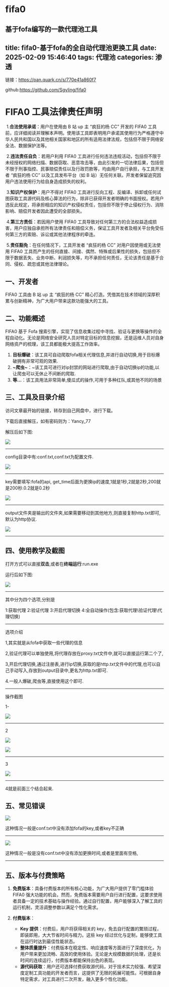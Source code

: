 # fifa0
基于fofa编写的一款代理池工具
---
title: fifa0-基于fofa的全自动代理池更换工具
date: 2025-02-09 15:46:40
tags: 代理池
categories: 渗透
---

链接：https://pan.quark.cn/s/770e41a860f7

github:https://github.com/Sgyling/fifa0

# FIFA0 工具法律责任声明

​		1.**合法使用承诺**：用户在使用由 B 站 up 主 “疯狂的杨 CC” 开发的 FIFA0 工具前，应详细阅读并理解本声明。使用该工具即表明用户承诺其使用行为严格遵守中华人民共和国以及其他相关国家和地区的所有适用法律法规，包括但不限于网络安全法、数据保护法等。

​		2.**违法责任自负**：若用户利用 FIFA0 工具进行任何违法违规活动，包括但不限于未经授权的网络扫描、数据窃取、恶意攻击等，由此引发的一切法律后果，包括但不限于刑事指控、民事赔偿责任以及行政罚款等，均由用户自行承担，与工具开发者 “疯狂的杨 CC” 以及工具发布平台（如 B 站）无任何关联。开发者保留追究因用户违法使用行为给自身造成损失的权利。

​		3.**知识产权保护**：用户不得对 FIFA0 工具进行反向工程、反编译、拆卸或任何试图获取工具源代码及核心算法的行为，除非已获得开发者明确的书面授权。若用户违反此规定，将承担相应的知识产权侵权责任，包括但不限于停止侵权行为、消除影响、赔偿开发者因此遭受的全部损失。

​		4.**第三方责任**：若因用户使用 FIFA0 工具导致对任何第三方的合法权益造成损害，用户应独自承担所有法律责任和赔偿义务，保证工具开发者及相关平台免受任何第三方的索赔、诉讼或其他法律程序的牵连。

​		5.**责任豁免**：在任何情况下，工具开发者 “疯狂的杨 CC” 对用户因使用或无法使用 FIFA0 工具而产生的任何直接、间接、偶然、特殊或后果性的损失，包括但不限于数据丢失、业务中断、利润损失等，均不承担任何责任，无论该责任是基于合同、侵权、疏忽或其他法律理论。



## 一、开发者

FIFA0 工具由 B 站 up 主 “疯狂的杨 CC” 精心打造。凭借其在技术领域的深厚积累与创新精神，为广大用户带来这款功能强大的工具。

## 二、功能概述

FIFA0 基于 Fofa 搜索引擎，实现了信息收集过程中寻找、验证与更换等操作的全程自动化。无论是网络安全研究人员对特定目标的信息挖掘，还是运维人员对自身网络资产的梳理，该工具都能极大提高工作效率。

1. **目标爆破**：该工具可自动爬取fofa相关代理信息,并进行自动切换,用于目标爆破拥有非常可观的效果.
2. **~爬虫~**：~该工具可进行对ip封禁的网站进行爬取,由于自动切换ip的功能,以让爬虫可以无休止不间断的爬取.
3. **等...**：该工具用法非常简单,傻瓜式的操作,可用于多种红队,或其他不同的场景

## 三、工具及目录介绍

访问文章最开始的链接，转存到自己网盘中，进行下载。

下载后直接解压，如有密码则为：Yancy_77

解压后如下图:

![](https://pic1.imgdb.cn/item/67a862a7d0e0a243d4fd4936.png)

---

config目录中有:conf.txt,conf.txt为配置文件.

![](https://pic1.imgdb.cn/item/67a862e9d0e0a243d4fd4959.png)

---

key需要填写:fofa的api, get_time后面为更换ip的速度,1就是1秒,2就是2秒,200就是200秒.0.2就是0.2秒

![](https://pic1.imgdb.cn/item/67a86349d0e0a243d4fd498c.png)

---

output文件夹是输出的文件夹,如果需要移动到其他地方,则直接复制http.txt即可,默认为http协议.

![](https://pic1.imgdb.cn/item/67a863cfd0e0a243d4fd49c6.png)

---



## 四、使用教学及截图

打开方式可以直接**双击**,或者在**终端运行**:run.exe

运行后如下图:

![](https://pic1.imgdb.cn/item/67a86487d0e0a243d4fd4a27.png)

---

其中分为四个选项,分别是

1:获取代理
2:验证代理
3:开启代理切换
4:全自动操作(包含:获取代理\验证代理\代理切换)

---

选项介绍

1,其实就是从fofa中获取一些代理的信息

2,验证代理可以单独使用,将代理存放在proxy.txt文件中,就可以直接运行第二个了,

3,开启代理切换,通过注册表,进行ip切换,获取的是http.txt文件中的代理,也可以自己手动写入,存放到output目录中,更名为http.txt即可.

4.一般人爆破,爬虫等,直接使用这个即可.

---

操作截图

1-

![](https://pic1.imgdb.cn/item/67a866d2d0e0a243d4fd4b38.png)

---

2

![](https://pic1.imgdb.cn/item/67a86721d0e0a243d4fd4b55.png)

![](https://pic1.imgdb.cn/item/67a8674cd0e0a243d4fd4b6f.png)

---

3

![](https://pic1.imgdb.cn/item/67a86773d0e0a243d4fd4b85.png)

---

4就是前面三个结合起来.



## 五、常见错误

![](https://pic1.imgdb.cn/item/67a865d7d0e0a243d4fd4ac9.png)

这种情况一般是conf.txt中没有添加fofa的key,或者key不正确

----

![](https://pic1.imgdb.cn/item/67a86628d0e0a243d4fd4af3.png)

这种情况一般是没有conf.txt中没有添加更换时间,或者是里面有空格,

----



## 五、版本与付费策略



1. **免费版本**：具备付费版本的所有核心功能，为广大用户提供了零门槛体验 FIFA0 强大功能的机会。然而，免费版本需要用户自行进行配置，这要求使用者具备一定的技术基础与操作经验。通过自行配置，用户能够深入了解工具的运行机制，灵活调整参数以满足个性化需求。

2. **付费版本**：
   - **Key 提供**：付费后，用户将获得相关的 key，免去自行配置的繁琐过程，即装即用，大大节省时间与精力。这些 key 经过优化与定制，能够使工具在运行时达到最佳性能状态。
   - **整体质量提升**：付费版本在稳定性、响应速度等方面进行了深度优化，为用户带来更加流畅、高效的使用体验。无论是大规模数据的处理，还是长时间的连续运行，付费版本都能保持出色的表现。
   - **源代码获取**：用户还可选择付费获取源代码，对于技术实力较强、希望深度定制工具功能的开发者而言，这提供了无限的拓展可能性。可根据自身特定需求，对工具进行二次开发，融入更多个性化功能。
